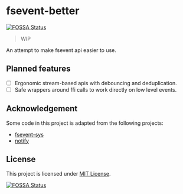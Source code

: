 # fsevent-better

[![FOSSA Status](https://app.fossa.com/api/projects/git%2Bgithub.com%2FPhotonQuantum%2Ffsevent-better.svg?type=shield)](https://app.fossa.com/projects/git%2Bgithub.com%2FPhotonQuantum%2Ffsevent-better?ref=badge_shield)

> WIP

An attempt to make fsevent api easier to use.

## Planned features

- [ ] Ergonomic stream-based apis with debouncing and deduplication.
- [ ] Safe wrappers around ffi calls to work directly on low level events.

## Acknowledgement

Some code in this project is adapted from the following projects:

- [fsevent-sys](https://github.com/octplane/fsevent-rust)
- [notify](https://github.com/notify-rs/notify)

## License

This project is licensed under [MIT License](LICENSE).

[![FOSSA Status](https://app.fossa.com/api/projects/git%2Bgithub.com%2FPhotonQuantum%2Ffsevent-better.svg?type=large)](https://app.fossa.com/projects/git%2Bgithub.com%2FPhotonQuantum%2Ffsevent-better?ref=badge_large)